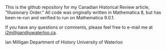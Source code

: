 This is the github repository for my Canadian Historical Review article, "Illusionary Order." 
All code was originally written in Mathematica 8, but has been re-run and verified to run on 
Mathematica 9.0.1.

If you have any questions or comments, please feel free to e-mail me at i2milligan@uwaterloo.ca.

Ian Milligan
Department of History
University of Waterloo
